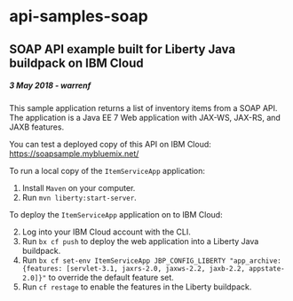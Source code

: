 #  api-samples-soap
## SOAP API example built for Liberty Java buildpack on IBM Cloud 
#####  3 May 2018 - warrenf

This sample application returns a list of inventory items from a SOAP API. The application is a Java EE 7 Web application with JAX-WS, JAX-RS, and JAXB features.

You can test a deployed copy of this API on IBM Cloud: https://soapsample.mybluemix.net/

To run a local copy of the `ItemServiceApp` application:

1. Install `Maven` on your computer. 
2. Run `mvn liberty:start-server`.

To deploy the `ItemServiceApp` application on to IBM Cloud:

2. Log into your IBM Cloud account with the CLI.
3. Run `bx cf push` to deploy the web application into a Liberty Java buildpack.
4. Run `bx cf set-env ItemServiceApp JBP_CONFIG_LIBERTY "app_archive: {features: [servlet-3.1, jaxrs-2.0, jaxws-2.2, jaxb-2.2, appstate-2.0]}"` to override the default feature set.
5. Run `cf restage` to enable the features in the Liberty buildpack.
